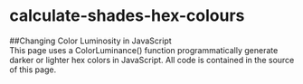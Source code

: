 # calculate-shades-hex-colours
##Changing Color Luminosity in JavaScript  
This page uses a ColorLuminance() function programmatically generate darker or lighter hex colors in JavaScript. All code is contained in the source of this page.
